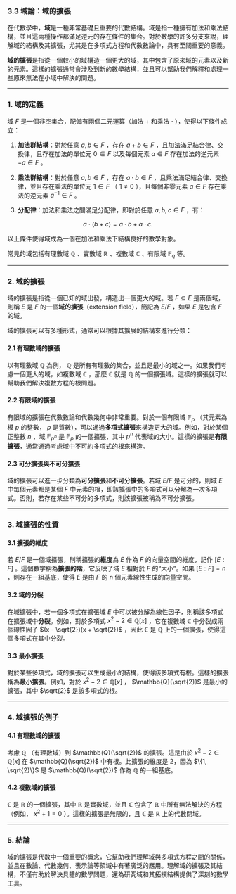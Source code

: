 ### 3.3 域論：域的擴張

在代數學中，**域**是一種非常基礎且重要的代數結構。域是指一種擁有加法和乘法結構，並且這兩種操作都滿足逆元的存在條件的集合。對於數學的許多分支來說，理解域的結構及其擴張，尤其是在多項式方程和代數數論中，具有至關重要的意義。

**域的擴張**是指從一個較小的域構造一個更大的域，其中包含了原來域的元素以及新的元素。這樣的擴張通常會涉及到新的數學結構，並且可以幫助我們解釋和處理一些原來無法在小域中解決的問題。

---

### 1. 域的定義

域  $`F`$  是一個非空集合，配備有兩個二元運算（加法  $`+`$  和乘法  $`\cdot`$ ），使得以下條件成立：

1. **加法群結構**：對於任意  $`a, b \in F`$ ，存在  $`a + b \in F`$ ，且加法滿足結合律、交換律，且存在加法的單位元  $`0 \in F`$  以及每個元素  $`a \in F`$  存在加法的逆元素  $`-a \in F`$ 。
   
2. **乘法群結構**：對於任意  $`a, b \in F`$ ，存在  $`a \cdot b \in F`$ ，且乘法滿足結合律、交換律，並且存在乘法的單位元  $`1 \in F`$ （ $`1 \neq 0`$ ），且每個非零元素  $`a \in F`$  存在乘法的逆元素  $`a^{-1} \in F`$ 。
   
3. **分配律**：加法和乘法之間滿足分配律，即對於任意  $`a, b, c \in F`$ ，有：
   
```math
a \cdot (b + c) = a \cdot b + a \cdot c.
```


以上條件使得域成為一個在加法和乘法下結構良好的數學對象。

常見的域包括有理數域  $`\mathbb{Q}`$ 、實數域  $`\mathbb{R}`$ 、複數域  $`\mathbb{C}`$ 、有限域  $`\mathbb{F}_q`$  等。

---

### 2. 域的擴張

域的擴張是指從一個已知的域出發，構造出一個更大的域。若  $`F \subseteq E`$  是兩個域，則稱  $`E`$  是  $`F`$  的一個**域的擴張**（extension field），簡記為  $`E/F`$ ，如果  $`E`$  是包含  $`F`$  的域。

域的擴張可以有多種形式，通常可以根據其擴展的結構來進行分類：

#### 2.1 有理數域的擴張

以有理數域  $`\mathbb{Q}`$  為例， $`\mathbb{Q}`$  是所有有理數的集合，並且是最小的域之一。如果我們考慮一個更大的域，如複數域  $`\mathbb{C}`$ ，那麼  $`\mathbb{C}`$  就是  $`\mathbb{Q}`$  的一個擴張域。這樣的擴張就可以幫助我們解決複數方程的根問題。

#### 2.2 有限域的擴張

有限域的擴張在代數數論和代數幾何中非常重要。對於一個有限域  $`\mathbb{F}_p`$ （其元素為模  $`p`$  的整數， $`p`$  是質數），可以通過**多項式擴張**來構造更大的域。例如，對於某個正整數  $`n`$ ，域  $`\mathbb{F}_{p^n}`$  是  $`\mathbb{F}_p`$  的一個擴張，其中  $`p^n`$  代表域的大小。這樣的擴張是**有限擴張**，通常通過考慮域中不可約多項式的根來構造。

#### 2.3 可分擴張與不可分擴張

域的擴張可以進一步分類為**可分擴張**和**不可分擴張**。若域  $`E/F`$  是可分的，則域  $`E`$  中每個元素都是某個  $`F`$  中元素的根，即該擴張中的多項式可以分解為一次多項式。否則，若存在某些不可分的多項式，則該擴張被稱為不可分擴張。

---

### 3. 域擴張的性質

#### 3.1 擴張的維度

若  $`E/F`$  是一個域擴張，則稱擴張的**維度**為  $`E`$  作為  $`F`$  的向量空間的維度，記作  $`[E : F]`$ 。這個數字稱為**擴張的階**，它反映了域  $`E`$  相對於  $`F`$  的“大小”。如果  $`[E : F] = n`$ ，則存在一組基底，使得  $`E`$  是由  $`F`$  的  $`n`$  個元素線性生成的向量空間。

#### 3.2 域的分裂

在域擴張中，若一個多項式在擴張域  $`E`$  中可以被分解為線性因子，則稱該多項式在擴張域中**分裂**。例如，對於多項式  $`x^2 - 2 \in \mathbb{Q}[x]`$ ，它在複數域  $`\mathbb{C}`$  中分裂成兩個線性因子  $`(x - \sqrt{2})(x + \sqrt{2})`$ ，因此  $`\mathbb{C}`$  是  $`\mathbb{Q}`$  上的一個擴張，使得這個多項式在其中分裂。

#### 3.3 最小擴張

對於某些多項式，域的擴張可以生成最小的結構，使得該多項式有根。這樣的擴張稱為**最小擴張**。例如，對於  $`x^2 - 2 \in \mathbb{Q}[x]`$ ， $`\mathbb{Q}(\sqrt{2})`$  是最小的擴張，其中  $`\sqrt{2}`$  是該多項式的根。

---

### 4. 域擴張的例子

#### 4.1 有理數域的擴張

考慮  $`\mathbb{Q}`$ （有理數域）到  $`\mathbb{Q}(\sqrt{2})`$  的擴張。這是由於  $`x^2 - 2 \in \mathbb{Q}[x]`$  在  $`\mathbb{Q}(\sqrt{2})`$  中有根。此擴張的維度是 2，因為  $`\{1, \sqrt{2}\}`$  是  $`\mathbb{Q}(\sqrt{2})`$  作為  $`\mathbb{Q}`$  的一組基底。

#### 4.2 複數域的擴張

 $`\mathbb{C}`$  是  $`\mathbb{R}`$  的一個擴張，其中  $`\mathbb{R}`$  是實數域，並且  $`\mathbb{C}`$  包含了  $`\mathbb{R}`$  中所有無法解決的方程（例如， $`x^2 + 1 = 0`$ ）。這樣的擴張是無限的，且  $`\mathbb{C}`$  是  $`\mathbb{R}`$  上的代數閉域。

---

### 5. 結論

域的擴張是代數中一個重要的概念，它幫助我們理解域與多項式方程之間的關係，並且在數論、代數幾何、表示論等領域中有著廣泛的應用。理解域的擴張及其結構，不僅有助於解決具體的數學問題，還為研究域和其拓撲結構提供了深刻的數學工具。